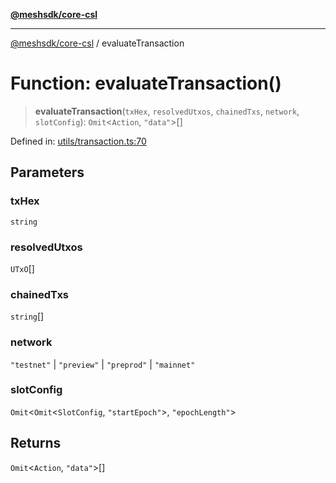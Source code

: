 [**@meshsdk/core-csl**](../README.md)

***

[@meshsdk/core-csl](../globals.md) / evaluateTransaction

# Function: evaluateTransaction()

> **evaluateTransaction**(`txHex`, `resolvedUtxos`, `chainedTxs`, `network`, `slotConfig`): `Omit`\<`Action`, `"data"`\>[]

Defined in: [utils/transaction.ts:70](https://github.com/MeshJS/mesh/blob/1abde1553cbd7cf2cf4e40197fc0de9e4a7d0f49/packages/mesh-core-csl/src/utils/transaction.ts#L70)

## Parameters

### txHex

`string`

### resolvedUtxos

`UTxO`[]

### chainedTxs

`string`[]

### network

`"testnet"` | `"preview"` | `"preprod"` | `"mainnet"`

### slotConfig

`Omit`\<`Omit`\<`SlotConfig`, `"startEpoch"`\>, `"epochLength"`\>

## Returns

`Omit`\<`Action`, `"data"`\>[]
